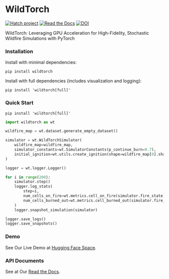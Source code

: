 # WildTorch

[![Hatch project](https://img.shields.io/badge/%F0%9F%A5%9A-Hatch-4051b5.svg)](https://github.com/pypa/hatch)
[![Read the Docs](https://readthedocs.org/projects/wildtorch/badge/)](https://wildtorch.readthedocs.io/)
[![DOI](https://zenodo.org/badge/DOI/10.5281/zenodo.10968647.svg)](https://doi.org/10.5281/zenodo.10968647)

WildTorch: Leveraging GPU Acceleration for High-Fidelity, Stochastic Wildfire Simulations with PyTorch

### Installation

Install with minimal dependencies:

```shell
pip install wildtorch
```

Install with full dependencies (includes visualization and logging):

```shell
pip install 'wildtorch[full]'
```

### Quick Start

```shell
pip install 'wildtorch[full]'
```

```python
import wildtorch as wt

wildfire_map = wt.dataset.generate_empty_dataset()

simulator = wt.WildTorchSimulator(
    wildfire_map=wildfire_map,
    simulator_constants=wt.SimulatorConstants(p_continue_burn=0.7),
    initial_ignition=wt.utils.create_ignition(shape=wildfire_map[0].shape),
)

logger = wt.logger.Logger()

for i in range(200):
    simulator.step()
    logger.log_stats(
        step=i,
        num_cells_on_fire=wt.metrics.cell_on_fire(simulator.fire_state).item(),
        num_cells_burned_out=wt.metrics.cell_burned_out(simulator.fire_state).item(),
    )
    logger.snapshot_simulation(simulator)

logger.save_logs()
logger.save_snapshots()

```

### Demo

See Our Live Demo at [Hugging Face Space](https://xiazeyu-wildtorch.hf.space/).

### API Documents

See at Our [Read the Docs](https://wildtorch.readthedocs.io/).
